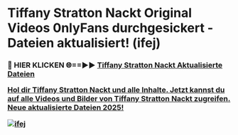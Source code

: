 # Tiffany Stratton Nackt Original Videos 0nlyFans durchgesickert - Dateien aktualisiert! (ifej)

<h3>🔴 HIER KLICKEN 🌐==►► <a href="https://tinyurl.com/h6vf6nb8" rel="nofollow">Tiffany Stratton Nackt Aktualisierte Dateien

Hol dir Tiffany Stratton Nackt und alle Inhalte. Jetzt kannst du auf alle Videos und Bilder von Tiffany Stratton Nackt zugreifen. Neue aktualisierte Dateien 2025!

[![ifej](https://i.imgur.com/sD4kR3V.gif)](https://tinyurl.com/h6vf6nb8)
